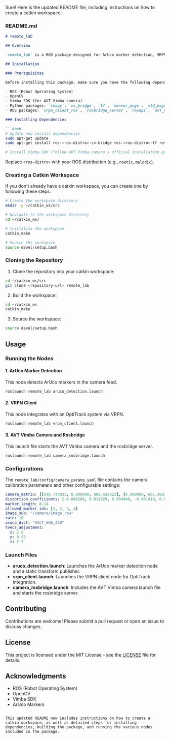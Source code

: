 Sure! Here is the updated README file, including instructions on how to create a catkin workspace:

### README.md

```markdown
# remote_lab

## Overview

`remote_lab` is a ROS package designed for ArUco marker detection, VRPN client integration, and camera handling using the AVT Vimba camera driver. The package includes nodes for detecting ArUco markers, transforming coordinates, and integrating with an OptiTrack system via VRPN.

## Installation

### Prerequisites

Before installing this package, make sure you have the following dependencies installed:

- ROS (Robot Operating System)
- OpenCV
- Vimba SDK (for AVT Vimba camera)
- Python packages: `rospy`, `cv_bridge`, `tf`, `sensor_msgs`, `std_msgs`, `geometry_msgs`, `image_transport`, `message_generation`
- ROS packages: `vrpn_client_ros`, `rosbridge_server`, `rosapi`, `avt_vimba_camera`

### Installing Dependencies

```bash
# Update and install dependencies
sudo apt-get update
sudo apt-get install ros-<ros-distro>-cv-bridge ros-<ros-distro>-tf ros-<ros-distro>-sensor-msgs ros-<ros-distro>-std-msgs ros-<ros-distro>-geometry-msgs ros-<ros-distro>-image-transport ros-<ros-distro>-message-generation ros-<ros-distro>-vrpn-client-ros ros-<ros-distro>-rosbridge-server ros-<ros-distro>-rosapi

# Install Vimba SDK (follow AVT Vimba camera's official installation guide)
```

Replace `<ros-distro>` with your ROS distribution (e.g., `noetic`, `melodic`).

### Creating a Catkin Workspace

If you don't already have a catkin workspace, you can create one by following these steps:

```bash
# Create the workspace directory
mkdir -p ~/catkin_ws/src

# Navigate to the workspace directory
cd ~/catkin_ws/

# Initialize the workspace
catkin_make

# Source the workspace
source devel/setup.bash
```

### Cloning the Repository

1. Clone the repository into your catkin workspace:

```bash
cd ~/catkin_ws/src
git clone <repository-url> remote_lab
```

2. Build the workspace:

```bash
cd ~/catkin_ws
catkin_make
```

3. Source the workspace:

```bash
source devel/setup.bash
```

## Usage

### Running the Nodes

#### 1. ArUco Marker Detection

This node detects ArUco markers in the camera feed.

```bash
roslaunch remote_lab aruco_detection.launch
```

#### 2. VRPN Client

This node integrates with an OptiTrack system via VRPN.

```bash
roslaunch remote_lab vrpn_client.launch
```

#### 3. AVT Vimba Camera and Rosbridge

This launch file starts the AVT Vimba camera and the rosbridge server.

```bash
roslaunch remote_lab camera_rosbridge.launch
```

### Configurations

The `remote_lab/config/camera_params.yaml` file contains the camera calibration parameters and other configurable settings:

```yaml
camera_matrix: [[540.734833, 0.000000, 808.435922], [0.000000, 665.360297, 596.629675], [0.000000, 0.000000, 1.000000]]
distortion_coefficients: [-0.040286, 0.011029, 0.004940, -0.001410, 0.000000]
marker_length: 0.14
allowed_marker_ids: [1, 2, 3, 4]
image_sub: "/camera/image_raw"
rate: 10
aruco_dict: "DICT_6X6_250"
tvecs_adjustment: 
  x: 2.8
  y: 0.95
  z: 2.7
```

### Launch Files

- **aruco_detection.launch**: Launches the ArUco marker detection node and a static transform publisher.
- **vrpn_client.launch**: Launches the VRPN client node for OptiTrack integration.
- **camera_rosbridge.launch**: Includes the AVT Vimba camera launch file and starts the rosbridge server.

## Contributing

Contributions are welcome! Please submit a pull request or open an issue to discuss changes.

## License

This project is licensed under the MIT License - see the [LICENSE](LICENSE) file for details.

## Acknowledgments

- ROS (Robot Operating System)
- OpenCV
- Vimba SDK
- ArUco Markers
```

This updated README now includes instructions on how to create a catkin workspace, as well as detailed steps for installing dependencies, building the package, and running the various nodes included in the package.
